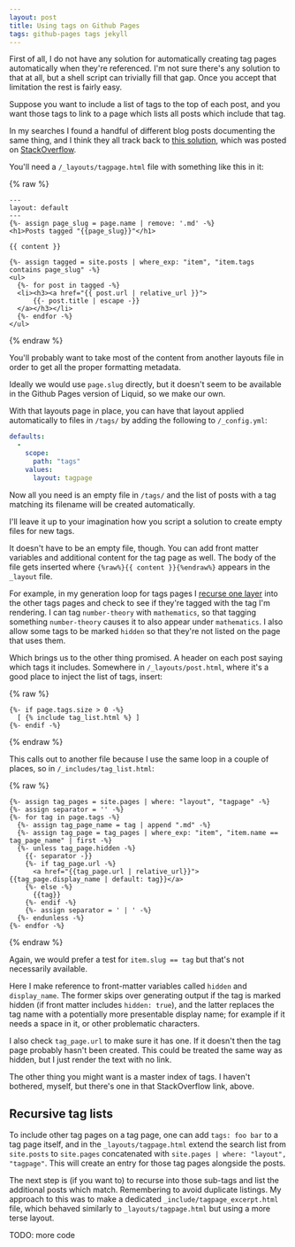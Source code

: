 ```yaml
---
layout: post
title: Using tags on Github Pages
tags: github-pages tags jekyll
---
```

First of all, I do not have any solution for automatically creating tag
pages automatically when they're referenced.  I'm not sure there's any
solution to that at all, but a shell script can trivially fill that gap.
Once you accept that limitation the rest is fairly easy.

Suppose you want to include a list of tags to the top of each post, and
you want those tags to link to a page which lists all posts which
include that tag.

In my searches I found a handful of different blog posts documenting the
same thing, and I think they all track back to [this solution][a
solution], which was posted on [StackOverflow][a so solution].

You'll need a `/_layouts/tagpage.html` file with something like this in
it:

{% raw %}
```liquid
---
layout: default
---
{%- assign page_slug = page.name | remove: '.md' -%}
<h1>Posts tagged "{{page_slug}}"</h1>

{{ content }}

{%- assign tagged = site.posts | where_exp: "item", "item.tags contains page_slug" -%}
<ul>
  {%- for post in tagged -%}
  <li><h3><a href="{{ post.url | relative_url }}">
      {{- post.title | escape -}}
  </a></h3></li>
  {%- endfor -%}
</ul>
```
{% endraw %}

You'll probably want to take most of the content from another layouts
file in order to get all the proper formatting metadata.

Ideally we would use `page.slug` directly, but it doesn't seem to be
available in the Github Pages version of Liquid, so we make our own.

With that layouts page in place, you can have that layout applied
automatically to files in `/tags/` by adding the following to
`/_config.yml`:

```yaml
defaults:
  -
    scope:
      path: "tags"
    values:
      layout: tagpage
```

Now all you need is an empty file in `/tags/` and the list of posts with
a tag matching its filename will be created automatically.

I'll leave it up to your imagination how you script a solution to create
empty files for new tags.

It doesn't have to be an empty file, though.  You can add front matter
variables and additional content for the tag page as well.  The body of
the file gets inserted where `{%raw%}{{ content }}{%endraw%}` appears in
the `_layout` file.

For example, in my generation loop for tags pages I [recurse one
layer](#recursive-tag-lists) into the other tags pages and check to see
if they're tagged with the tag I'm rendering.  I can tag `number-theory`
with `mathematics`, so that tagging something `number-theory` causes it
to also appear under `mathematics`.  I also allow some tags to be marked
`hidden` so that they're not listed on the page that uses them.

Which brings us to the other thing promised.  A header on each
post saying which tags it includes.  Somewhere in `/_layouts/post.html`,
where it's a good place to inject the list of tags, insert:

{% raw %}
```liquid
{%- if page.tags.size > 0 -%}
  [ {% include tag_list.html %} ]
{%- endif -%}
```
{% endraw %}

This calls out to another file because I use the same loop in a couple
of places, so in `/_includes/tag_list.html`:

{% raw %}
```liquid
{%- assign tag_pages = site.pages | where: "layout", "tagpage" -%}
{%- assign separator = '' -%}
{%- for tag in page.tags -%}
  {%- assign tag_page_name = tag | append ".md" -%}
  {%- assign tag_page = tag_pages | where_exp: "item", "item.name == tag_page_name" | first -%}
  {%- unless tag_page.hidden -%}
    {{- separator -}}
    {%- if tag_page.url -%}
      <a href="{{tag_page.url | relative_url}}">{{tag_page.display_name | default: tag}}</a>
    {%- else -%}
      {{tag}}
    {%- endif -%}
    {%- assign separator = ' | ' -%}
  {%- endunless -%}
{%- endfor -%}
```
{% endraw %}

Again, we would prefer a test for `item.slug == tag` but that's not
necessarily available.

Here I make reference to front-matter variables called `hidden` and
`display_name`.  The former skips over generating output if the tag is
marked hidden (if front matter includes `hidden: true`), and the latter
replaces the tag name with a potentially more presentable display name;
for example if it needs a space in it, or other problematic characters.

I also check `tag_page.url` to make sure it has one.  If it doesn't then
the tag page probably hasn't been created.  This could be treated the
same way as hidden, but I just render the text with no link.

The other thing you might want is a master index of tags.  I haven't
bothered, myself, but there's one in that StackOverflow link, above.

## Recursive tag lists

To include other tag pages on a tag page, one can add `tags: foo bar` to
a tag page itself, and in the `_layouts/tagpage.html` extend the search
list from `site.posts` to `site.pages` concatenated with
`site.pages | where: "layout", "tagpage"`.  This will create an entry
for those tag pages alongside the posts.

The next step is (if you want to) to recurse into those sub-tags and
list the additional posts which match.  Remembering to avoid duplicate
listings.  My approach to this was to make a dedicated
`_include/tagpage_excerpt.html` file, which behaved similarly to
`_layouts/tagpage.html` but using a more terse layout.

TODO: more code


[a solution]: <https://christianspecht.de/2014/10/25/separate-pages-per-tag-category-with-jekyll-without-plugins/>
[a so solution]: <https://stackoverflow.com/a/21002505/2417578>
